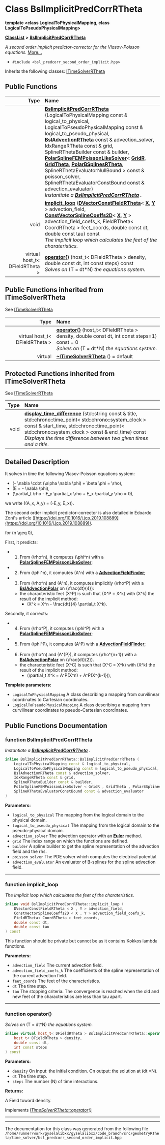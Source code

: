 

# Class BslImplicitPredCorrRTheta

**template &lt;class LogicalToPhysicalMapping, class LogicalToPseudoPhysicalMapping&gt;**



[**ClassList**](annotated.md) **>** [**BslImplicitPredCorrRTheta**](classBslImplicitPredCorrRTheta.md)



_A second order implicit predictor-corrector for the Vlasov-Poisson equations._ [More...](#detailed-description)

* `#include <bsl_predcorr_second_order_implicit.hpp>`



Inherits the following classes: [ITimeSolverRTheta](classITimeSolverRTheta.md)






















































## Public Functions

| Type | Name |
| ---: | :--- |
|   | [**BslImplicitPredCorrRTheta**](#function-bslimplicitpredcorrrtheta) (LogicalToPhysicalMapping const & logical\_to\_physical, LogicalToPseudoPhysicalMapping const & logical\_to\_pseudo\_physical, [**BslAdvectionRTheta**](classBslAdvectionPolar.md) const & advection\_solver, IdxRangeRTheta const & grid, SplineRThetaBuilder const & builder, [**PolarSplineFEMPoissonLikeSolver**](classPolarSplineFEMPoissonLikeSolver.md)&lt; [**GridR**](structGridR.md), [**GridTheta**](structGridTheta.md), [**PolarBSplinesRTheta**](structPolarBSplinesRTheta.md), SplineRThetaEvaluatorNullBound &gt; const & poisson\_solver, SplineRThetaEvaluatorConstBound const & advection\_evaluator) <br>_Instantiate a_ [_**BslImplicitPredCorrRTheta**_](classBslImplicitPredCorrRTheta.md) _._ |
|  void | [**implicit\_loop**](#function-implicit_loop) ([**DVectorConstFieldRTheta**](classVectorField.md)&lt; [**X**](structX.md), [**Y**](structY.md) &gt; advection\_field, [**ConstVectorSplineCoeffs2D**](classVectorField.md)&lt; [**X**](structX.md), [**Y**](structY.md) &gt; advection\_field\_coefs\_k, FieldRTheta&lt; CoordRTheta &gt; feet\_coords, double const dt, double const tau) const<br>_The implicit loop which calculates the feet of the charateristics._  |
| virtual host\_t&lt; DFieldRTheta &gt; | [**operator()**](#function-operator) (host\_t&lt; DFieldRTheta &gt; density, double const dt, int const steps) const<br>_Solves on_ \(T = dt*N\) _the equations system._ |


## Public Functions inherited from ITimeSolverRTheta

See [ITimeSolverRTheta](classITimeSolverRTheta.md)

| Type | Name |
| ---: | :--- |
| virtual host\_t&lt; DFieldRTheta &gt; | [**operator()**](classITimeSolverRTheta.md#function-operator) (host\_t&lt; DFieldRTheta &gt; density, double const dt, int const steps=1) const = 0<br>_Solves on_ \(T = dt*N\) _the equations system._ |
| virtual  | [**~ITimeSolverRTheta**](classITimeSolverRTheta.md#function-itimesolverrtheta) () = default<br> |
















































## Protected Functions inherited from ITimeSolverRTheta

See [ITimeSolverRTheta](classITimeSolverRTheta.md)

| Type | Name |
| ---: | :--- |
|  void | [**display\_time\_difference**](classITimeSolverRTheta.md#function-display_time_difference) (std::string const & title, std::chrono::time\_point&lt; std::chrono::system\_clock &gt; const & start\_time, std::chrono::time\_point&lt; std::chrono::system\_clock &gt; const & end\_time) const<br>_Displays the time difference between two given times and a title._  |






## Detailed Description


It solves in time the following Vlasov-Poisson equations system:



* \(- \nabla \cdot (\alpha \nabla \phi) + \beta \phi = \rho\),
* \(E = - \nabla \phi\),
* \(\partial_t \rho - E_y \partial_x \rho + E_x \partial_y \rho = 0\),




we write \((A_x, A_y) =  (-E_y, E_x)\).


The second order implicit predictor-corrector is also detailed in Edoardo Zoni's article ([https://doi.org/10.1016/j.jcp.2019.108889](https://doi.org/10.1016/j.jcp.2019.108889)).


for \(n \geq 0\),


First, it predicts:
* 1. From \(\rho^n\), it computes \(\phi^n\) with a [**PolarSplineFEMPoissonLikeSolver**](classPolarSplineFEMPoissonLikeSolver.md);
* 2. From \(\phi^n\), it computes \(A^n\) with a [**AdvectionFieldFinder**](classAdvectionFieldFinder.md);
* 3. From \(\rho^n\) and \(A^n\), it computes implicitly \(\rho^P\) with a [**BslAdvectionPolar**](classBslAdvectionPolar.md) on \(\frac{dt}{4}\):
  * the characteristic feet \(X^P\) is such that \(X^P = X^k\) with \(X^k\) the result of the implicit method:
    * \(X^k = X^n - \frac{dt}{4} \partial_t X^k\).








Secondly, it corrects:
* 4. From \(\rho^P\), it computes \(\phi^P\) with a [**PolarSplineFEMPoissonLikeSolver**](classPolarSplineFEMPoissonLikeSolver.md);
* 5. From \(\phi^P\), it computes \(A^P\) with a [**AdvectionFieldFinder**](classAdvectionFieldFinder.md);
* 6. From \(\rho^n\) and \(A^{P}\), it computes \(\rho^{n+1}\) with a [**BslAdvectionPolar**](classBslAdvectionPolar.md) on \(\frac{dt}{2}\).
  * the characteristic feet \(X^C\) is such that \(X^C = X^k\) with \(X^k\) the result of the implicit method:
    * \(\partial_t X^k = A^P(X^n) + A^P(X^{k-1})\),










**Template parameters:**


* `LogicalToPhysicalMapping` A class describing a mapping from curvilinear coordinates to Cartesian coordinates. 
* `LogicalToPseudoPhysicalMapping` A class describing a mapping from curvilinear coordinates to pseudo-Cartesian coordinates. 




    
## Public Functions Documentation




### function BslImplicitPredCorrRTheta 

_Instantiate a_ [_**BslImplicitPredCorrRTheta**_](classBslImplicitPredCorrRTheta.md) _._
```C++
inline BslImplicitPredCorrRTheta::BslImplicitPredCorrRTheta (
    LogicalToPhysicalMapping const & logical_to_physical,
    LogicalToPseudoPhysicalMapping const & logical_to_pseudo_physical,
    BslAdvectionRTheta const & advection_solver,
    IdxRangeRTheta const & grid,
    SplineRThetaBuilder const & builder,
    PolarSplineFEMPoissonLikeSolver < GridR , GridTheta , PolarBSplinesRTheta , SplineRThetaEvaluatorNullBound > const & poisson_solver,
    SplineRThetaEvaluatorConstBound const & advection_evaluator
) 
```





**Parameters:**


* `logical_to_physical` The mapping from the logical domain to the physical domain. 
* `logical_to_pseudo_physical` The mapping from the logical domain to the pseudo-physical domain. 
* `advection_solver` The advection operator with an [**Euler**](classEuler.md) method. 
* `grid` The index range on which the functions are defined. 
* `builder` A spline builder to get the spline representation of the advection field and the rhs. 
* `poisson_solver` The PDE solver which computes the electrical potential. 
* `advection_evaluator` An evaluator of B-splines for the spline advection field. 




        

<hr>



### function implicit\_loop 

_The implicit loop which calculates the feet of the charateristics._ 
```C++
inline void BslImplicitPredCorrRTheta::implicit_loop (
    DVectorConstFieldRTheta < X , Y > advection_field,
    ConstVectorSplineCoeffs2D < X , Y > advection_field_coefs_k,
    FieldRTheta< CoordRTheta > feet_coords,
    double const dt,
    double const tau
) const
```



This function should be private but cannot be as it contains Kokkos lambda functions.




**Parameters:**


* `advection_field` The current advection field. 
* `advection_field_coefs_k` The coefficients of the spline representation of the current advection field. 
* `feet_coords` The feet of the characteristics. 
* `dt` The time step. 
* `tau` The stopping criteria. The convergence is reached when the old and new feet of the characteristics are less than tau apart. 




        

<hr>



### function operator() 

_Solves on_ \(T = dt*N\) _the equations system._
```C++
inline virtual host_t< DFieldRTheta > BslImplicitPredCorrRTheta::operator() (
    host_t< DFieldRTheta > density,
    double const dt,
    int const steps
) const
```





**Parameters:**


* `density` On input: the initial condition. On output: the solution at \(dt *N\). 
* `dt` The time step. 
* `steps` The number \(N\) of time interactions.



**Returns:**

A Field toward density. 





        
Implements [*ITimeSolverRTheta::operator()*](classITimeSolverRTheta.md#function-operator)


<hr>

------------------------------
The documentation for this class was generated from the following file `/home/runner/work/gyselalibxx/gyselalibxx/code_branch/src/geometryRTheta/time_solver/bsl_predcorr_second_order_implicit.hpp`

